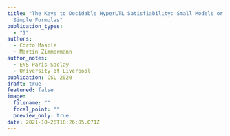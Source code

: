 ```yaml
---
title: "The Keys to Decidable HyperLTL Satisfiability: Small Models or Very
  Simple Formulas"
publication_types:
  - "1"
authors:
  - Corto Mascle
  - Martin Zimmermann
author_notes:
  - ENS Paris-Saclay
  - University of Liverpool
publication: CSL 2020
draft: true
featured: false
image:
  filename: ""
  focal_point: ""
  preview_only: true
date: 2021-10-26T18:26:05.071Z
---
```

